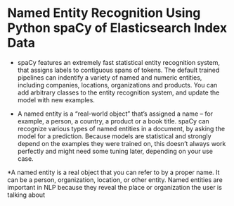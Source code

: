# Named Entity Recognition Using Python spaCy of Elasticsearch Index Data

* spaCy features an extremely fast statistical entity recognition system, that assigns labels to contiguous spans of tokens. The default trained pipelines can indentify a variety of named and numeric entities, including companies, locations, organizations and products. You can add arbitrary classes to the entity recognition system, and update the model with new examples.

* A named entity is a “real-world object” that’s assigned a name – for example, a person, a country, a product or a book title. spaCy can recognize various types of named entities in a document, by asking the model for a prediction. Because models are statistical and strongly depend on the examples they were trained on, this doesn’t always work perfectly and might need some tuning later, depending on your use case.

*A named entity is a real object that you can refer to by a proper
name. It can be a person, organization, location, or other entity.
Named entities are important in NLP because they reveal the
place or organization the user is talking about
